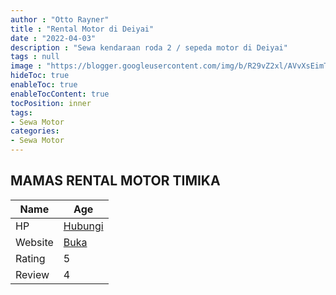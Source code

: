```yaml
---
author : "Otto Rayner"
title : "Rental Motor di Deiyai"
date : "2022-04-03"
description : "Sewa kendaraan roda 2 / sepeda motor di Deiyai"
tags : null
image : "https://blogger.googleusercontent.com/img/b/R29vZ2xl/AVvXsEimT0k-es-hOvuyPaemVREXAc0tIPkMiSBc95VvdXZVBF1c_t7_6GMzLyd2oszw9qMgWVFLZxRgKtLJj5cXq0_EZMdKGFAu8d8tsDs_CpC5X6BtMXBppc51fRQw7jCtcLuLaxEkoucf1IUhODQFxen5Jnnh_qC_nni5FbokfflIPeB3UNKzZLcVR8w00A/w300-h200/rental-motor-di-deiyai.png"
hideToc: true
enableToc: true
enableTocContent: true
tocPosition: inner
tags:
- Sewa Motor
categories:
- Sewa Motor
---
```



## MAMAS RENTAL MOTOR TIMIKA

Name | Age
--------|------
HP | [Hubungi](https://pcandroidplayer.blogspot.com/?clayads=https://getnumber.ndower.dev?phone=MDgxMjU2NDYxNTc1)
Website | [Buka](https://pcandroidplayer.blogspot.com/?clayads=aHR0cHM6Ly9tYW1hcy1yZW50YWwtbW90b3ItdGltaWthLmJ1c2luZXNzLnNpdGUv) 
Rating | 5
Review | 4


